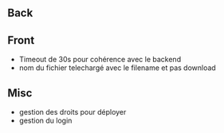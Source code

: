 ## Back

## Front
- Timeout de 30s pour cohérence avec le backend
- nom du fichier telechargé avec le filename et pas download

## Misc
- gestion des droits pour déployer
- gestion du login
